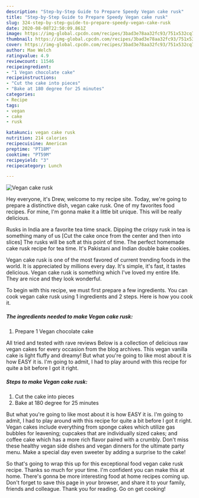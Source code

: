 ```yaml
---
description: "Step-by-Step Guide to Prepare Speedy Vegan cake rusk"
title: "Step-by-Step Guide to Prepare Speedy Vegan cake rusk"
slug: 324-step-by-step-guide-to-prepare-speedy-vegan-cake-rusk
date: 2020-08-08T22:50:09.861Z
image: https://img-global.cpcdn.com/recipes/3bad3e78aa32fc93/751x532cq70/vegan-cake-rusk-recipe-main-photo.jpg
thumbnail: https://img-global.cpcdn.com/recipes/3bad3e78aa32fc93/751x532cq70/vegan-cake-rusk-recipe-main-photo.jpg
cover: https://img-global.cpcdn.com/recipes/3bad3e78aa32fc93/751x532cq70/vegan-cake-rusk-recipe-main-photo.jpg
author: Mae Welch
ratingvalue: 4.9
reviewcount: 11546
recipeingredient:
- "1 Vegan chocolate cake"
recipeinstructions:
- "Cut the cake into pieces"
- "Bake at 180 degree for 25 minutes"
categories:
- Recipe
tags:
- vegan
- cake
- rusk

katakunci: vegan cake rusk 
nutrition: 214 calories
recipecuisine: American
preptime: "PT18M"
cooktime: "PT59M"
recipeyield: "3"
recipecategory: Lunch

---
```



![Vegan cake rusk](https://img-global.cpcdn.com/recipes/3bad3e78aa32fc93/751x532cq70/vegan-cake-rusk-recipe-main-photo.jpg)

Hey everyone, it's Drew, welcome to my recipe site. Today, we're going to prepare a distinctive dish, vegan cake rusk. One of my favorites food recipes. For mine, I'm gonna make it a little bit unique. This will be really delicious.

Rusks in India are a favorite tea time snack. Dipping the crispy rusk in tea is something many of us [Cut the cake once from the center and then into slices] The rusks will be soft at this point of time. The perfect homemade cake rusk recipe for tea time. It&#39;s Pakistani and Indian double bake cookies.

Vegan cake rusk is one of the most favored of current trending foods in the world. It is appreciated by millions every day. It's simple, it's fast, it tastes delicious. Vegan cake rusk is something which I've loved my entire life. They are nice and they look wonderful.


To begin with this recipe, we must first prepare a few ingredients. You can cook vegan cake rusk using 1 ingredients and 2 steps. Here is how you cook it.

<!--inarticleads1-->

##### The ingredients needed to make Vegan cake rusk:

1. Prepare 1 Vegan chocolate cake


All tried and tested with rave reviews Below is a collection of delicious raw vegan cakes for every occasion from the blog archives. This vegan vanilla cake is light fluffy and dreamy! But what you&#39;re going to like most about it is how EASY it is. I&#39;m going to admit, I had to play around with this recipe for quite a bit before I got it right. 

<!--inarticleads2-->

##### Steps to make Vegan cake rusk:

1. Cut the cake into pieces
1. Bake at 180 degree for 25 minutes


But what you&#39;re going to like most about it is how EASY it is. I&#39;m going to admit, I had to play around with this recipe for quite a bit before I got it right. Vegan cakes include everything from sponge cakes which utilize gas bubbles for leavening; cupcakes that are individually sized cakes; and coffee cake which has a more rich flavor paired with a crumbly. Don&#39;t miss these healthy vegan side dishes and vegan dinners for the ultimate party menu. Make a special day even sweeter by adding a surprise to the cake! 

So that's going to wrap this up for this exceptional food vegan cake rusk recipe. Thanks so much for your time. I'm confident you can make this at home. There's gonna be more interesting food at home recipes coming up. Don't forget to save this page in your browser, and share it to your family, friends and colleague. Thank you for reading. Go on get cooking!
